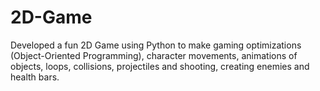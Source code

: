 # 2D-Game
Developed a fun 2D Game using Python to make gaming optimizations (Object-Oriented Programming), character movements, animations of objects, loops, collisions, projectiles and shooting, creating enemies and health bars. 
